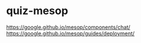 # quiz-mesop

https://google.github.io/mesop/components/chat/  
https://google.github.io/mesop/guides/deployment/  
